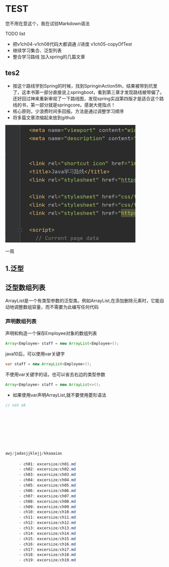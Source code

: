 # TEST
您不用在意这个，我在试验Markdown语法

TODO list
* 把v1ch04-v1ch08代码大都调通
  //进度 v1ch05-copyOfTest
* 继续学习集合、泛型列表
* 整合学习路线 加入spring的几篇文章
## tes2
* 按这个路线学到Spring的时候，找到SpringinAction5th，结果被带到坑里了，这本书第一部分直接说上springboot，看到第三章才发现路线被带偏了。还好回过神来重新审视了一下路线图，发现spring实战第四版才是适合这个路线的书，第一部分就是springcore。感谢大佬指点！
* 核心原则，少浪费时间多回报。方法是通过调整学习顺序
* 将多篇文章浓缩起来放到github

![](images/TODO_images/3223e801.png)

一周
## 1.泛型
## 泛型数组列表
ArrayList是一个有类型参数的泛型类。例如ArrayList<Employee>,在添加删除元素时，它能自动地调整数组容量，而不需要为此编写任何代码

### 声明数组列表
声明和构造一个保存Employee对象的数组列表
```java
Array<Employee> staff = new ArrayList<Employee>();
```

java10后，可以使用var关键字
```java
var staff = new ArrayList<Employee>();
```

不使用var关键字的话，也可以省去右边的类型参数
```java
Array<Employee> staff = new ArrayList<>();
```

* 如果使用var声明ArrayList,就不要使用菱形语法
```java
// not ok








awj/jadasjjklejj/kkaaaias

      - ch01: excersize/ch01.md
      - ch02: excersize/ch02.md
      - ch03: excersize/ch03.md
      - ch04: excersize/ch04.md
      - ch05: excersize/ch05.md
      - ch06: excersize/ch06.md
      - ch07: excersize/ch07.md
      - ch08: excersize/ch08.md
      - ch09: excersize/ch09.md
      - ch10: excersize/ch10.md
      - ch11: excersize/ch11.md
      - ch12: excersize/ch12.md
      - ch13: excersize/ch13.md
      - ch14: excersize/ch14.md
      - ch15: excersize/ch15.md
      - ch16: excersize/ch16.md
      - ch17: excersize/ch17.md
      - ch18: excersize/ch18.md
      - ch19: excersize/ch19.md